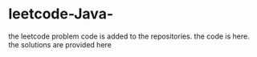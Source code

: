 # leetcode-Java-
the leetcode problem code is added to the repositories.
the code is here.
the solutions are provided here









































